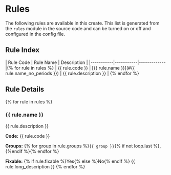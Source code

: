 # Rules

The following rules are available in this create. This list is generated from the `rules` module in the source code and can be turned on or off and configured in the config file. 

## Rule Index

| Rule Code | Rule Name | Description |
|-----------|-----------|-------------|{% for rule in rules %}
| {{ rule.code }} | [{{ rule.name }}](#{{ rule.name_no_periods }}) | {{ rule.description }} | {% endfor %}

## Rule Details
{% for rule in rules %}
### {{ rule.name }}

{{ rule.description }}

**Code:** {{ rule.code }}

**Groups:** {% for group in rule.groups %}`{{ group }}`{% if not loop.last %}, {%endif %}{% endfor %}

**Fixable:** {% if rule.fixable %}Yes{% else %}No{% endif %}
{{ rule.long_description }}
{% endfor %}

